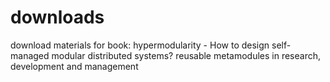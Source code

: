# downloads
download materials for book: hypermodularity -      How to design self-managed modular distributed systems?     reusable metamodules in research, development and management
